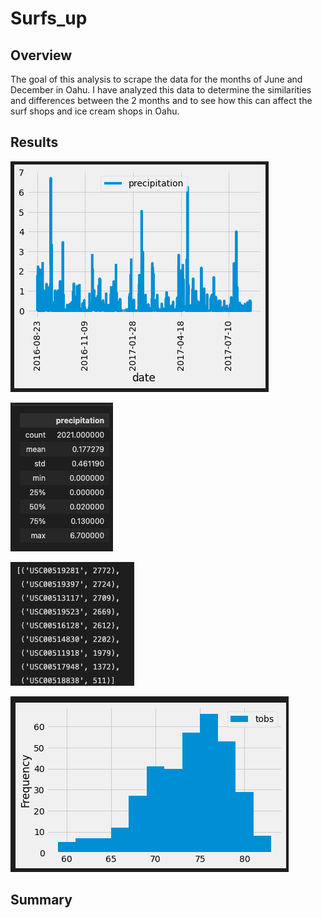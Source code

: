 # Surfs_up

## Overview

The goal of this analysis to scrape the data for the months of June and December in Oahu.  I have analyzed this data to determine the similarities and differences between the 2 months and to see how this can affect the surf shops and ice cream shops in Oahu.

## Results

![image1](https://github.com/MunTHREE/Surfs_up/blob/main/img1.png "Precipitaion Data by Date")

![image2](https://github.com/MunTHREE/Surfs_up/blob/main/img2.png "Summary Statistics For the Precipitation Data")

![image3](https://github.com/MunTHREE/Surfs_up/blob/main/img3.png "Most Active Stations")

![image4](https://github.com/MunTHREE/Surfs_up/blob/main/img4.png "Histogram of the Temperature Observation Data for the Most Active Station")


## Summary


